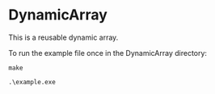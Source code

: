 # DynamicArray

This is a reusable dynamic array.

To run the example file once in the DynamicArray directory:

```
make
```
```
.\example.exe
```
